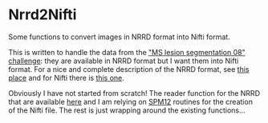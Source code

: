 # Nrrd2Nifti
Some functions to convert images in NRRD format into Nifti format.

This is written to handle the data from the ["MS lesion segmentation 08" challenge](http://www.ia.unc.edu/MSseg/index.html): they are available in NRRD format but I want them into Nifti format. For a nice and complete description of the NRRD format, see [this place](http://teem.sourceforge.net/nrrd/index.html) and for Nifti there is [this one](http://nifti.nimh.nih.gov/). 

Obviously I have not started from scratch! The reader function for the NRRD that are available [here](https://github.com/jefferislab/MatlabSupport/tree/master/nrrdio) and I am relying on [SPM12](http://www.fil.ion.ucl.ac.uk/spm/software/spm12/) routines for the creation of the Nifti file. The rest is just wrapping around the existing functions...
